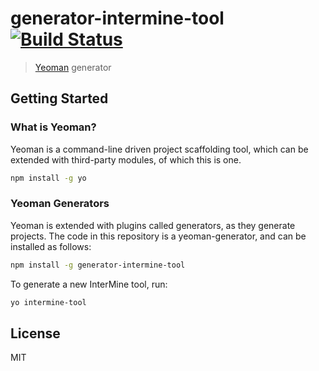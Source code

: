 # generator-intermine-tool [![Build Status](https://secure.travis-ci.org/alexkalderimis/generator-intermine-tool.png?branch=master)](https://travis-ci.org/alexkalderimis/generator-intermine-tool)

> [Yeoman](http://yeoman.io) generator


## Getting Started

### What is Yeoman?

Yeoman is a command-line driven project scaffolding tool, which can be extended
with third-party modules, of which this is one.

```bash
npm install -g yo
```

### Yeoman Generators

Yeoman is extended with plugins called generators, as they generate projects.
The code in this repository is a yeoman-generator, and can be installed as
follows:

```bash
npm install -g generator-intermine-tool
```

To generate a new InterMine tool, run:

```bash
yo intermine-tool
```

## License

MIT
